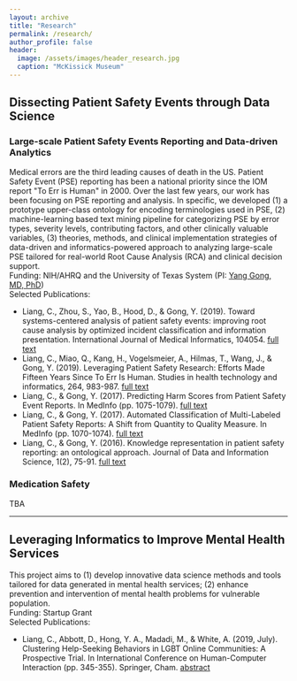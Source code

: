 ```yaml
---
layout: archive
title: "Research"
permalink: /research/
author_profile: false
header:
  image: /assets/images/header_research.jpg
  caption: "McKissick Museum"
---
```



## Dissecting Patient Safety Events through Data Science
### Large-scale Patient Safety Events Reporting and Data-driven Analytics
Medical errors are the third leading causes of death in the US. Patient Safety Event (PSE) reporting has been a national priority since the IOM report "To Err is Human" in 2000. Over the last few years, our work has been focusing on PSE reporting and analysis. In specific, we developed (1) a prototype upper-class ontology for encoding terminologies used in PSE, (2) machine-learning based text mining pipeline for categorizing PSE by error types, severity levels, contributing factors, and other clinically valuable variables, (3) theories, methods, and clinical implementation strategies of data-driven and informatics-powered approach to analyzing large-scale PSE tailored for real-world Root Cause Analysis (RCA) and clinical decision support. <br/>
Funding: NIH/AHRQ and the University of Texas System (PI: [Yang Gong, MD, PhD](https://sbmi.uth.edu/faculty-and-staff/yang-gong.htm))<br/>
Selected Publications:
- Liang, C., Zhou, S., Yao, B., Hood, D., & Gong, Y. (2019). Toward systems-centered analysis of patient safety events: improving root cause analysis by optimized incident classification and information presentation. International Journal of Medical Informatics, 104054. [full text](https://www.sciencedirect.com/science/article/pii/S1386505619308792)
- Liang, C., Miao, Q., Kang, H., Vogelsmeier, A., Hilmas, T., Wang, J., & Gong, Y. (2019). Leveraging Patient Safety Research: Efforts Made Fifteen Years Since To Err Is Human. Studies in health technology and informatics, 264, 983-987. [full text](http://ebooks.iospress.nl/publication/52136)
- Liang, C., & Gong, Y. (2017). Predicting Harm Scores from Patient Safety Event Reports. In MedInfo (pp. 1075-1079). [full text](http://ebooks.iospress.nl/publication/48320)
- Liang, C., & Gong, Y. (2017). Automated Classification of Multi-Labeled Patient Safety Reports: A Shift from Quantity to Quality Measure. In MedInfo (pp. 1070-1074). [full text](http://ebooks.iospress.nl/Extern/EnterMedLine.aspx?ISSN=0926-9630&Volume=245&SPage=1070)
- Liang, C., & Gong, Y. (2016). Knowledge representation in patient safety reporting: an ontological approach. Journal of Data and Information Science, 1(2), 75-91. [full text](https://content.sciendo.com/view/journals/jdis/1/2/article-p75.xml)

### Medication Safety
TBA

---

## Leveraging Informatics to Improve Mental Health Services
This project aims to (1) develop innovative data science methods and tools tailored for data generated in mental health services; (2) enhance prevention and intervention of mental health problems for vulnerable population.<br/>
Funding: Startup Grant<br/>
Selected Publications:
- Liang, C., Abbott, D., Hong, Y. A., Madadi, M., & White, A. (2019, July). Clustering Help-Seeking Behaviors in LGBT Online Communities: A Prospective Trial. In International Conference on Human-Computer Interaction (pp. 345-355). Springer, Cham. [abstract](https://link.springer.com/chapter/10.1007/978-3-030-21902-4_25)




